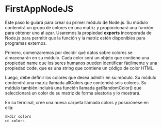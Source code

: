 # FirstAppNodeJS

Este paso lo guiará para crear su primer módulo de Node.js. Su módulo contendrá un grupo de colores en una matriz y proporcionará una función para obtener uno al azar. Usaremos la propiedad **exports** incorporada de Node.js para permitir que la función y la matriz estén disponibles para programas externos.

Primero, comenzaremos por decidir qué datos sobre colores se almacenarán en su módulo. Cada color será un objeto que contiene una propiedad name que los seres humanos pueden identificar fácilmente y una propiedad code, que es una string que contiene un código de color HTML.

Luego, debe definir los colores que desea admitir en su módulo. Su módulo contendrá una matriz llamada allColors que contendrá seis colores. Su módulo también incluirá una función llamada getRandomColor() que seleccionará un color de su matriz de forma aleatoria y lo mostrará.

En su terminal, cree una nueva carpeta llamada colors y posiciónese en ella:

~~~ 
mkdir colors
cd colors 
~~~

